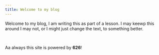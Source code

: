```yaml
---
title: Welcome to my blog
---
```

<p> Welcome to my blog, I am writing this as part of a lesson. I may keewp this around I may not, or I might just change the text, to something better.</p>
<br>
<p>Aa always this site is powered by <b>626</b>!</p>
